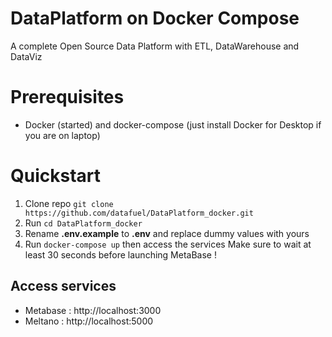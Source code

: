 # DataPlatform on Docker Compose
A complete Open Source Data Platform with ETL, DataWarehouse and DataViz

# Prerequisites

- Docker (started) and docker-compose (just install Docker for Desktop if you are on laptop) 

# Quickstart

1. Clone repo `git clone https://github.com/datafuel/DataPlatform_docker.git`
2. Run `cd DataPlatform_docker`
3. Rename **.env.example** to **.env** and replace dummy values with yours
4. Run `docker-compose up` then access the services
Make sure to wait at least 30 seconds before launching MetaBase ! 


## Access services
  - Metabase : http://localhost:3000
  - Meltano : http://localhost:5000